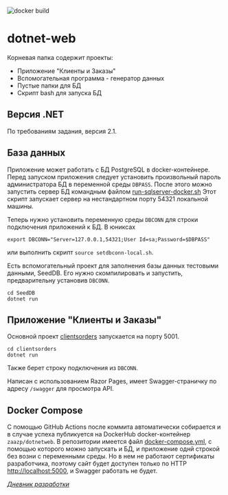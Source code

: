 ![docker build](https://github.com/saaska/dotnet-web/actions/workflows/dockerbuild.yml/badge.svg)

# dotnet-web

Корневая папка содержит проекты: 
* Приложение "Клиенты и Заказы"
* Вспомогательная программа - генератор данных
* Пустые папки для БД
* Скрипт bash для запуска БД

## Версия .NET

По требованиям задания, версия 2.1.

## База данных

Приложение может работать с БД PostgreSQL в docker-контейнере. Перед запуском приложения 
следует установить произвольный пароль администратора БД в переменной среды `DBPASS`. 
После этого можно запустить сервер БД командным файлом [run-sqlserver-docker.sh](./run-sqlserver-docker.sh)
Этот скрипт запускает сервер на нестандартном порту 54321 локальной машины. 

Теперь нужно установить переменную среды `DBCONN` для строки подключения приложений к БД.
В юниксах

    export DBCONN="Server=127.0.0.1,54321;User Id=sa;Password=$DBPASS"

или выполнить скрипт `source setdbconn-local.sh`.

Есть вспомогательный проект для заполнения базы данных тестовыми данными,
SeedDB. Его нужно скомпилировать и запустить, предварительну установив `DBCONN`.

    cd SeedDB
    dotnet run

## Приложение "Клиенты и Заказы"

Основной проект [clientsorders](./clientsorders) запускается на порту 5001.

    cd clientsorders
    dotnet run

Также берет строку подключения из `DBCONN`.

Написан с использованием Razor Pages, имеет Swagger-страничку по адресу
`/swagger` для просмотра API.


## Docker Compose

С помощью GitHub Actions после коммита автоматически собирается и в случае
успеха публикуется на DockerHub docker-контейнер `zaazp/dotnetweb`. 
В репозитории имеется файл [docker-compose.yml](./docker-compose.yml),
с помощью которого можно запускать и БД, и приложение однй строкой без
возни с переменными среды. Но в нем не работают сертификаты разработчика,
поэтому сайт будет доступен только по HTTP [http://localhost:5000](http://localhost:5000), 
и Swagger работать не будет.


[*Дневник разработки*](./diary.md)
